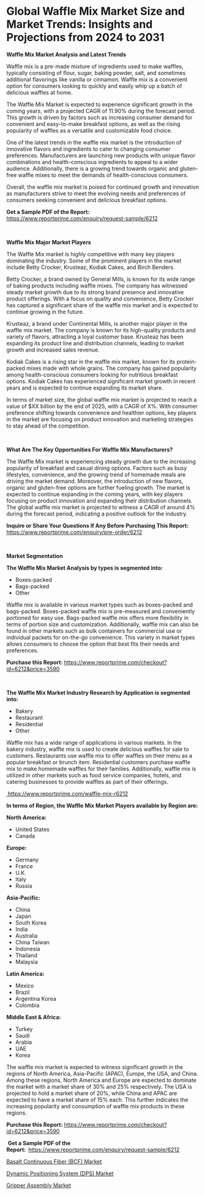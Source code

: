 <p><h1>Global Waffle Mix Market Size and Market Trends: Insights and Projections from 2024 to 2031</h1></p><p><strong>Waffle Mix Market Analysis and Latest Trends</strong></p>
<p><p>Waffle mix is a pre-made mixture of ingredients used to make waffles, typically consisting of flour, sugar, baking powder, salt, and sometimes additional flavorings like vanilla or cinnamon. Waffle mix is a convenient option for consumers looking to quickly and easily whip up a batch of delicious waffles at home.</p><p>The Waffle Mix Market is expected to experience significant growth in the coming years, with a projected CAGR of 11.90% during the forecast period. This growth is driven by factors such as increasing consumer demand for convenient and easy-to-make breakfast options, as well as the rising popularity of waffles as a versatile and customizable food choice.</p><p>One of the latest trends in the waffle mix market is the introduction of innovative flavors and ingredients to cater to changing consumer preferences. Manufacturers are launching new products with unique flavor combinations and health-conscious ingredients to appeal to a wider audience. Additionally, there is a growing trend towards organic and gluten-free waffle mixes to meet the demands of health-conscious consumers.</p><p>Overall, the waffle mix market is poised for continued growth and innovation as manufacturers strive to meet the evolving needs and preferences of consumers seeking convenient and delicious breakfast options.</p></p>
<p><strong>Get a Sample PDF of the Report:&nbsp;</strong> <a href="https://www.reportprime.com/enquiry/request-sample/6212">https://www.reportprime.com/enquiry/request-sample/6212</a></p>
<p>&nbsp;</p>
<p><strong>Waffle Mix Major Market Players</strong></p>
<p><p>The Waffle Mix market is highly competitive with many key players dominating the industry. Some of the prominent players in the market include Betty Crocker, Krusteaz, Kodiak Cakes, and Birch Benders.</p><p>Betty Crocker, a brand owned by General Mills, is known for its wide range of baking products including waffle mixes. The company has witnessed steady market growth due to its strong brand presence and innovative product offerings. With a focus on quality and convenience, Betty Crocker has captured a significant share of the waffle mix market and is expected to continue growing in the future.</p><p>Krusteaz, a brand under Continental Mills, is another major player in the waffle mix market. The company is known for its high-quality products and variety of flavors, attracting a loyal customer base. Krusteaz has been expanding its product line and distribution channels, leading to market growth and increased sales revenue.</p><p>Kodiak Cakes is a rising star in the waffle mix market, known for its protein-packed mixes made with whole grains. The company has gained popularity among health-conscious consumers looking for nutritious breakfast options. Kodiak Cakes has experienced significant market growth in recent years and is expected to continue expanding its market share.</p><p>In terms of market size, the global waffle mix market is projected to reach a value of $XX billion by the end of 2025, with a CAGR of X%. With consumer preference shifting towards convenience and healthier options, key players in the market are focusing on product innovation and marketing strategies to stay ahead of the competition.</p></p>
<p>&nbsp;</p>
<p><strong>What Are The Key Opportunities For Waffle Mix Manufacturers?</strong></p>
<p><p>The Waffle Mix market is experiencing steady growth due to the increasing popularity of breakfast and casual dining options. Factors such as busy lifestyles, convenience, and the growing trend of homemade meals are driving the market demand. Moreover, the introduction of new flavors, organic and gluten-free options are further fueling growth. The market is expected to continue expanding in the coming years, with key players focusing on product innovation and expanding their distribution channels. The global waffle mix market is projected to witness a CAGR of around 4% during the forecast period, indicating a positive outlook for the industry.</p></p>
<p><strong>Inquire or Share Your Questions If Any Before Purchasing This Report:</strong> <a href="https://www.reportprime.com/enquiry/pre-order/6212">https://www.reportprime.com/enquiry/pre-order/6212</a></p>
<p>&nbsp;</p>
<p><strong>Market Segmentation</strong></p>
<p><strong>The Waffle Mix Market Analysis by types is segmented into:</strong></p>
<p><ul><li>Boxes-packed</li><li>Bags-packed</li><li>Other</li></ul></p>
<p><p>Waffle mix is available in various market types such as boxes-packed and bags-packed. Boxes-packed waffle mix is pre-measured and conveniently portioned for easy use. Bags-packed waffle mix offers more flexibility in terms of portion size and customization. Additionally, waffle mix can also be found in other markets such as bulk containers for commercial use or individual packets for on-the-go convenience. This variety in market types allows consumers to choose the option that best fits their needs and preferences.</p></p>
<p><strong>Purchase this Report:&nbsp;</strong><a href="https://www.reportprime.com/checkout?id=6212&price=3590">https://www.reportprime.com/checkout?id=6212&price=3590</a></p>
<p>&nbsp;</p>
<p><strong>The Waffle Mix Market Industry Research by Application is segmented into:</strong></p>
<p><ul><li>Bakery</li><li>Restaurant</li><li>Residential</li><li>Other</li></ul></p>
<p><p>Waffle mix has a wide range of applications in various markets. In the bakery industry, waffle mix is used to create delicious waffles for sale to customers. Restaurants use waffle mix to offer waffles on their menu as a popular breakfast or brunch item. Residential customers purchase waffle mix to make homemade waffles for their families. Additionally, waffle mix is utilized in other markets such as food service companies, hotels, and catering businesses to provide waffles as part of their offerings.</p></p>
<p><a href="https://www.reportprime.com/waffle-mix-r6212">&nbsp;https://www.reportprime.com/waffle-mix-r6212</a></p>
<p><strong>In terms of Region, the Waffle Mix Market Players available by Region are:</strong></p>
<p>
    <p> <strong> North America: </strong>
        <ul>
            <li>United States</li>
            <li>Canada</li>
        </ul>
        </p> 
    <p> <strong> Europe: </strong>
        <ul>
            <li>Germany</li>
            <li>France</li>
            <li>U.K.</li>
            <li>Italy</li>
            <li>Russia</li>
        </ul>
        </p> 
    <p> <strong> Asia-Pacific: </strong>
        <ul>
            <li>China</li>
            <li>Japan</li>
            <li>South Korea</li>
            <li>India</li>
            <li>Australia</li>
            <li>China Taiwan</li>
            <li>Indonesia</li>
            <li>Thailand</li>
            <li>Malaysia</li>
        </ul>
        </p> 
    <p> <strong> Latin America: </strong>
        <ul>
            <li>Mexico</li>
            <li>Brazil</li>
            <li>Argentina Korea</li>
            <li>Colombia</li>
        </ul>
        </p> 
    <p> <strong> Middle East & Africa: </strong>
        <ul>
            <li>Turkey</li>
            <li>Saudi</li>
            <li>Arabia</li>
            <li>UAE</li>
            <li>Korea</li>
        </ul>
    </p>
    </p>
<p><p>The waffle mix market is expected to witness significant growth in the regions of North America, Asia-Pacific (APAC), Europe, the USA, and China. Among these regions, North America and Europe are expected to dominate the market with a market share of 30% and 25% respectively. The USA is projected to hold a market share of 20%, while China and APAC are expected to have a market share of 15% each. This further indicates the increasing popularity and consumption of waffle mix products in these regions.</p></p>
<p><strong>Purchase this Report: </strong><a href="https://www.reportprime.com/checkout?id=6212&price=3590">https://www.reportprime.com/checkout?id=6212&price=3590</a></p>
<p>&nbsp;<strong>Get a Sample PDF of the Report:&nbsp;&nbsp;</strong><a href="https://www.reportprime.com/enquiry/request-sample/6212">https://www.reportprime.com/enquiry/request-sample/6212</a></p>
<p><strong></strong></p>
<p><p><a href="https://www.linkedin.com/pulse/basalt-continuous-fiber-bcf-market-size-share-amp-k7vsf?trackingId=vBaHtPcRSqpzOW8GAyY2KQ%3D%3D">Basalt Continuous Fiber (BCF) Market</a></p><p><a href="https://www.linkedin.com/pulse/dynamic-positioning-system-dps-market-research-report-lgvte?trackingId=DWL2EztRiXcqooEUXhuebg%3D%3D">Dynamic Positioning System (DPS) Market</a></p><p><a href="https://www.linkedin.com/pulse/gripper-assembly-market-goal-estimating-size-future-qclje?trackingId=dNdzl%2B%2FFJIz41g6C3iaWsQ%3D%3D">Gripper Assembly Market</a></p></p>